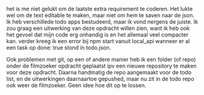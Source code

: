 het is me niet gelukt om de laatste extra requirement te coderen. Het lukte wel om de text editable te maken, maar niet om hem te saven naar de json.
Ik heb verschillede todo apps bestudeerd, maar ik vond nergens de juiste. Ik zou graag een uitwerking van deze opdracht willen zien, want ik heb ook het gevoel dat mijn code erg onhandig is en het allemaal veel compacter kan.
verder kreeg ik een error bij npm start vanuit local_api wanneer er al een task op done: true stond in todo.json. 

Ook problemen met git, op een of andere manier heb ik een folder (of repo) onder de filmzoeker opdracht geplaatst ipv een nieuwe repository te maken voor deze opdracht. Daarna handmatig de repo aangemaakt voor de todo list, en de uitwerkingen daarnaartoe gepushed, maar nu zit in de todo repo ook weer de filmzoeker. Geen idee hoe dit op te lossen.
